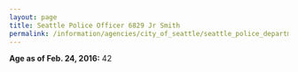 ```yaml
---
layout: page
title: Seattle Police Officer 6829 Jr Smith
permalink: /information/agencies/city_of_seattle/seattle_police_department/copbook/6829/
---
```


**Age as of Feb. 24, 2016:** 42
